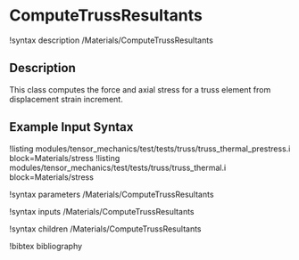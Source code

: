 # ComputeTrussResultants

!syntax description /Materials/ComputeTrussResultants

## Description

This class computes the force and axial stress for a truss element from displacement strain increment.

## Example Input Syntax

!listing modules/tensor_mechanics/test/tests/truss/truss_thermal_prestress.i block=Materials/stress
!listing modules/tensor_mechanics/test/tests/truss/truss_thermal.i block=Materials/stress

!syntax parameters /Materials/ComputeTrussResultants

!syntax inputs /Materials/ComputeTrussResultants

!syntax children /Materials/ComputeTrussResultants

!bibtex bibliography
